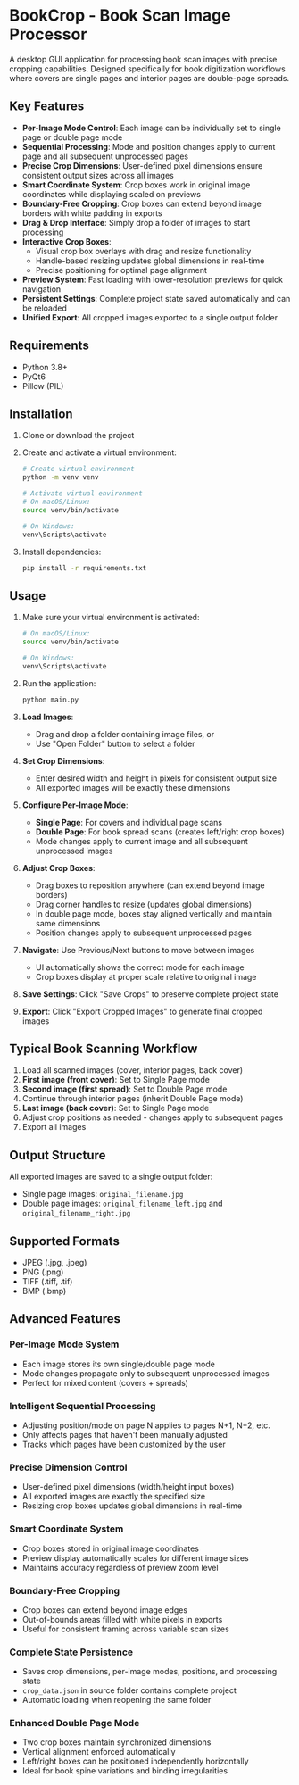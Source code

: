 # BookCrop - Book Scan Image Processor

A desktop GUI application for processing book scan images with precise cropping capabilities. Designed specifically for book digitization workflows where covers are single pages and interior pages are double-page spreads.

## Key Features

- **Per-Image Mode Control**: Each image can be individually set to single page or double page mode
- **Sequential Processing**: Mode and position changes apply to current page and all subsequent unprocessed pages
- **Precise Crop Dimensions**: User-defined pixel dimensions ensure consistent output sizes across all images
- **Smart Coordinate System**: Crop boxes work in original image coordinates while displaying scaled on previews
- **Boundary-Free Cropping**: Crop boxes can extend beyond image borders with white padding in exports
- **Drag & Drop Interface**: Simply drop a folder of images to start processing
- **Interactive Crop Boxes**: 
  - Visual crop box overlays with drag and resize functionality
  - Handle-based resizing updates global dimensions in real-time
  - Precise positioning for optimal page alignment
- **Preview System**: Fast loading with lower-resolution previews for quick navigation
- **Persistent Settings**: Complete project state saved automatically and can be reloaded
- **Unified Export**: All cropped images exported to a single output folder

## Requirements

- Python 3.8+
- PyQt6
- Pillow (PIL)

## Installation

1. Clone or download the project

2. Create and activate a virtual environment:
   ```bash
   # Create virtual environment
   python -m venv venv
   
   # Activate virtual environment
   # On macOS/Linux:
   source venv/bin/activate
   
   # On Windows:
   venv\Scripts\activate
   ```

3. Install dependencies:
   ```bash
   pip install -r requirements.txt
   ```

## Usage

1. Make sure your virtual environment is activated:
   ```bash
   # On macOS/Linux:
   source venv/bin/activate
   
   # On Windows:
   venv\Scripts\activate
   ```

2. Run the application:
   ```bash
   python main.py
   ```

3. **Load Images**: 
   - Drag and drop a folder containing image files, or
   - Use "Open Folder" button to select a folder

4. **Set Crop Dimensions**: 
   - Enter desired width and height in pixels for consistent output size
   - All exported images will be exactly these dimensions

5. **Configure Per-Image Mode**:
   - **Single Page**: For covers and individual page scans
   - **Double Page**: For book spread scans (creates left/right crop boxes)
   - Mode changes apply to current image and all subsequent unprocessed images

6. **Adjust Crop Boxes**:
   - Drag boxes to reposition anywhere (can extend beyond image borders)
   - Drag corner handles to resize (updates global dimensions)
   - In double page mode, boxes stay aligned vertically and maintain same dimensions
   - Position changes apply to subsequent unprocessed pages

7. **Navigate**: Use Previous/Next buttons to move between images
   - UI automatically shows the correct mode for each image
   - Crop boxes display at proper scale relative to original image

8. **Save Settings**: Click "Save Crops" to preserve complete project state

9. **Export**: Click "Export Cropped Images" to generate final cropped images

## Typical Book Scanning Workflow

1. Load all scanned images (cover, interior pages, back cover)
2. **First image (front cover)**: Set to Single Page mode
3. **Second image (first spread)**: Set to Double Page mode  
4. Continue through interior pages (inherit Double Page mode)
5. **Last image (back cover)**: Set to Single Page mode
6. Adjust crop positions as needed - changes apply to subsequent pages
7. Export all images

## Output Structure

All exported images are saved to a single output folder:
- Single page images: `original_filename.jpg`
- Double page images: `original_filename_left.jpg` and `original_filename_right.jpg`

## Supported Formats

- JPEG (.jpg, .jpeg)
- PNG (.png)
- TIFF (.tiff, .tif)
- BMP (.bmp)

## Advanced Features

### Per-Image Mode System
- Each image stores its own single/double page mode
- Mode changes propagate only to subsequent unprocessed images
- Perfect for mixed content (covers + spreads)

### Intelligent Sequential Processing
- Adjusting position/mode on page N applies to pages N+1, N+2, etc.
- Only affects pages that haven't been manually adjusted
- Tracks which pages have been customized by the user

### Precise Dimension Control
- User-defined pixel dimensions (width/height input boxes)
- All exported images are exactly the specified size
- Resizing crop boxes updates global dimensions in real-time

### Smart Coordinate System
- Crop boxes stored in original image coordinates
- Preview display automatically scales for different image sizes
- Maintains accuracy regardless of preview zoom level

### Boundary-Free Cropping
- Crop boxes can extend beyond image edges
- Out-of-bounds areas filled with white pixels in exports
- Useful for consistent framing across variable scan sizes

### Complete State Persistence
- Saves crop dimensions, per-image modes, positions, and processing state
- `crop_data.json` in source folder contains complete project
- Automatic loading when reopening the same folder

### Enhanced Double Page Mode
- Two crop boxes maintain synchronized dimensions
- Vertical alignment enforced automatically
- Left/right boxes can be positioned independently horizontally
- Ideal for book spine variations and binding irregularities